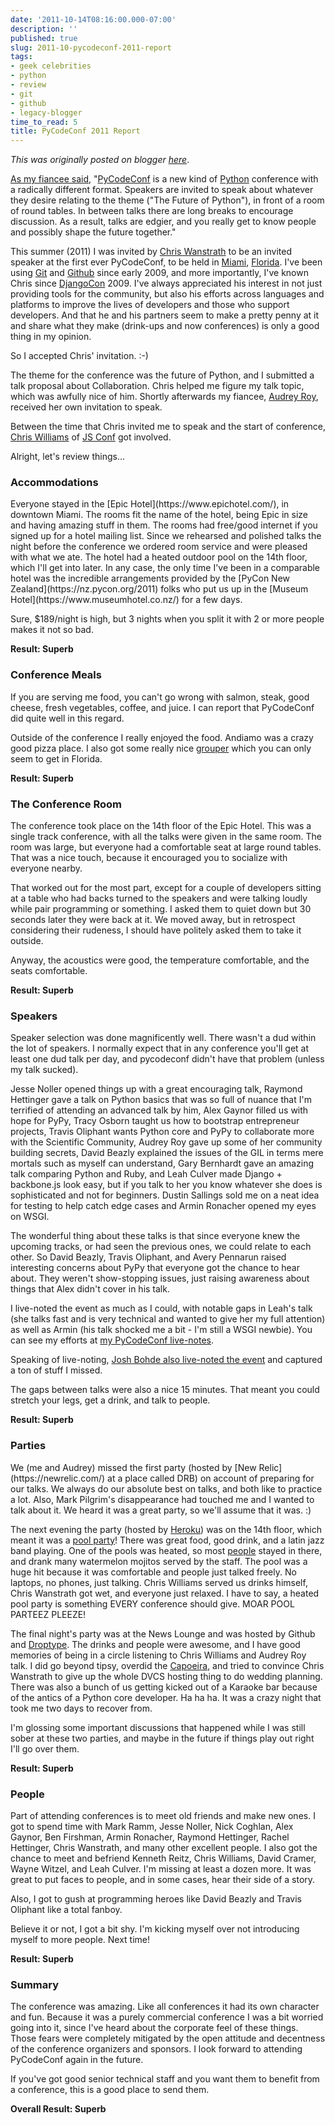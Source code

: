 ```yaml
---
date: '2011-10-14T08:16:00.000-07:00'
description: ''
published: true
slug: 2011-10-pycodeconf-2011-report
tags:
- geek celebrities
- python
- review
- git
- github
- legacy-blogger
time_to_read: 5
title: PyCodeConf 2011 Report
---
```


*This was originally posted on blogger [here](https://pydanny.blogspot.com/2011/10/pycodeconf-2011-report.html)*.

[As my fiancee said](https://audreyr.posterous.com/75336715), "[PyCodeConf](https://py.codeconf.com/) is a new kind of [Python](https://python.org/) conference with a radically different format. Speakers are invited to speak about whatever they desire relating to the theme ("The Future of Python"), in front of a room of round tables. In between talks there are long breaks to encourage discussion. As a result, talks are edgier, and you really get to know people and possibly shape the future together."

This summer (2011) I was invited by [Chris Wanstrath](https://chriswanstrath.com/) to be an invited speaker at the first ever PyCodeConf, to be held in [Miami](https://en.wikipedia.org/wiki/Miami), [Florida](https://en.wikipedia.org/wiki/Florida). I've been using [Git](https://git-scm.com/) and [Github](https://github.com/) since early 2009, and more importantly, I've known Chris since [DjangoCon](https://djangocon.us/) 2009. I've always appreciated his interest in not just providing tools for the community, but also his efforts across languages and platforms to improve the lives of developers and those who support developers. And that he and his partners seem to make a pretty penny at it and share what they make (drink-ups and now conferences) is only a good thing in my opinion. 

So I accepted Chris' invitation. :-)

The theme for the conference was the future of Python, and I submitted a talk proposal about Collaboration. Chris helped me figure my talk topic, which was awfully nice of him. Shortly afterwards my fiancee, [Audrey Roy](https://twitter.com/audreyr), received her own invitation to speak.

Between the time that Chris invited me to speak and the start of conference, [Chris Williams](https://voodootikigod.com/) of [JS Conf](https://promotejs.com/) got involved.

Alright, let's review things...

<h3>Accommodations</h3>
Everyone stayed in the [Epic Hotel](https://www.epichotel.com/), in downtown Miami. The rooms fit the name of the hotel, being Epic in size and having amazing stuff in them. The rooms had free/good internet if you signed up for a hotel mailing list. Since we rehearsed and polished talks the night before the conference we ordered room service and were pleased with what we ate. The hotel had a heated outdoor pool on the 14th floor, which I'll get into later. In any case, the only time I've been in a comparable hotel was the incredible arrangements provided by the [PyCon New Zealand](https://nz.pycon.org/2011) folks who put us up in the [Museum Hotel](https://www.museumhotel.co.nz/) for a few days.

Sure, $189/night is high, but 3 nights when you split it with 2 or more people makes it not so bad. 

<b>Result: Superb</b>

<h3>Conference Meals</h3>
If you are serving me food, you can't go wrong with salmon, steak, good cheese, fresh vegetables, coffee, and juice.  I can report that PyCodeConf did quite well in this regard.

Outside of the conference I really enjoyed the food. Andiamo was a crazy good pizza place. I also got some really nice [grouper](https://en.wikipedia.org/wiki/Grouper) which you can only seem to get in Florida.

<b>Result: Superb</b>

<h3>The Conference Room</h3>
The conference took place on the 14th floor of the Epic Hotel. This was a single track conference, with all the talks were given in the same room. The room was large, but everyone had a comfortable seat at large round tables. That was a nice touch, because it encouraged you to socialize with everyone nearby. 

That worked out for the most part, except for a couple of developers sitting at a table who had backs turned to the speakers and were talking loudly while pair programming or something. I asked them to quiet down but 30 seconds later they were back at it. We moved away, but in retrospect considering their rudeness, I should have politely asked them to take it outside.

Anyway, the acoustics were good, the temperature comfortable, and the seats comfortable. 

<b>Result: Superb</b>

<h3>Speakers</h3>
Speaker selection was done magnificently well. There wasn't a dud within the lot of speakers. I normally expect that in any conference you'll get at least one dud talk per day, and pycodeconf didn't have that problem (unless my talk sucked).

Jesse Noller opened things up with a great encouraging talk, Raymond Hettinger gave a talk on Python basics that was so full of nuance that I'm terrified of attending an advanced talk by him, Alex Gaynor filled us with hope for PyPy, Tracy Osborn taught us how to bootstrap entrepreneur projects, Travis Oliphant wants Python core and PyPy to collaborate more with the Scientific Community, Audrey Roy gave up some of her community building secrets, David Beazly explained the issues of the GIL in terms mere mortals such as myself can understand, Gary Bernhardt gave an amazing talk comparing Python and Ruby, and Leah Culver made Django + backbone.js look easy, but if you talk to her you know whatever she does is sophisticated and not for beginners. Dustin Sallings sold me on a neat idea for testing to help catch edge cases and Armin Ronacher opened my eyes on WSGI.

The wonderful thing about these talks is that since everyone knew the upcoming tracks, or had seen the previous ones, we could relate to each other. So David Beazly, Travis Oliphant, and Avery Pennarun raised interesting concerns about PyPy that everyone got the chance to hear about. They weren't show-stopping issues, just raising awareness about things that Alex didn't cover in his talk.

I live-noted the event as much as I could, with notable gaps in Leah's talk (she talks fast and is very technical and wanted to give her my full attention) as well as Armin (his talk shocked me a bit - I'm still a WSGI newbie). You can see my efforts at [my PyCodeConf live-notes](https://pydanny-event-notes.readthedocs.org/en/latest/PyCodeConf2011/index.html).

Speaking of live-noting, [Josh Bohde also live-noted the event](https://joshbohde-event-notes.readthedocs.org/en/latest/pycodeconf/index.html)&nbsp;and captured a ton of stuff I missed.

The gaps between talks were also a nice 15 minutes. That meant you could stretch your legs, get a drink, and talk to people. 

<b>Result: Superb</b>

<h3>Parties</h3>
We (me and Audrey) missed the first party (hosted by [New Relic](https://newrelic.com/) at a place called DRB) on account of preparing for our talks. We always do our absolute best on talks, and both like to practice a lot. Also, Mark Pilgrim's disappearance had touched me and I wanted to talk about it. We heard it was a great party, so we'll assume that it was. :)

The next evening the party (hosted by [Heroku](https://www.heroku.com/)) was on the 14th floor, which meant it was a [pool party](https://www.flickr.com/photos/sundaykofax/6241284072/)! There was great food, good drink, and a latin jazz band playing. One of the pools was heated, so most [people](https://www.flickr.com/photos/sundaykofax/6241289932/in/set-72157627885835624) stayed in there, and drank many watermelon mojitos served by the staff. The pool was a huge hit because it was comfortable and people just talked freely. No laptops, no phones, just talking. Chris Williams served us drinks himself, Chris Wanstrath got wet, and everyone just relaxed. I have to say, a heated pool party is something EVERY conference should give. MOAR POOL PARTEEZ PLEEZE!

The final night's party was at the News Lounge and was hosted by Github and [Droptype](https://droptype.com/). The drinks and people were awesome, and I have good memories of being in a circle listening to Chris Williams and Audrey Roy talk. I did go beyond tipsy, overdid the [Capoeira](https://en.wikipedia.org/wiki/Capoeira), and tried to convince Chris Wanstrath to give up the whole DVCS hosting thing to do wedding planning. There was also a bunch of us getting kicked out of a Karaoke bar because of the antics of a Python core developer. Ha ha ha. It was a crazy night that took me two days to recover from.

I'm glossing some important discussions that happened while I was still sober at these two parties, and maybe in the future if things play out right I'll go over them.

<b>Result: Superb</b>

<h3>People</h3>
Part of attending conferences is to meet old friends and make new ones. I got to spend time with Mark Ramm, Jesse Noller, Nick Coghlan, Alex Gaynor, Ben Firshman, Armin Ronacher, Raymond Hettinger, Rachel Hettinger, Chris Wanstrath, and many other excellent people. I also got the chance to meet and befriend Kenneth Reitz, Chris Williams, David Cramer, Wayne Witzel, and Leah Culver. I'm missing at least a dozen more. It was great to put faces to people, and in some cases, hear their side of a story.

Also, I got to gush at programming heroes like David Beazly and Travis Oliphant like a total fanboy. 

Believe it or not, I got a bit shy. I'm kicking myself over not introducing myself to more people.  Next time!

<b>Result: Superb</b>

<h3>Summary</h3>
The conference was amazing. Like all conferences it had its own character and fun. Because it was a purely commercial conference I was a bit worried going into it, since I've heard about the corporate feel of these things. Those fears were completely mitigated by the open attitude and decentness of the conference organizers and sponsors. I look forward to attending PyCodeConf again in the future.

If you've got good senior technical staff and you want them to benefit from a conference, this is a good place to send them.

<b>Overall Result: Superb</b>